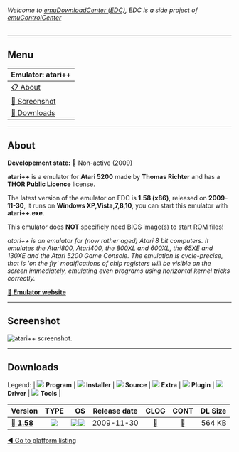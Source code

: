 ###### Welcome to [emuDownloadCenter (EDC)](https://github.com/PhoenixInteractiveNL/emuDownloadCenter/wiki/), EDC is a side project of [emuControlCenter](https://github.com/PhoenixInteractiveNL/emuControlCenter/wiki/)
***
## Menu
| **Emulator: atari++** |
|:---------|
| [:clipboard: About](#about) |
| [:sunrise: Screenshot](#screenshot) |
| [:floppy_disk: Downloads](#downloads) |
***
## About
**Developement state:** :red_circle: Non-active (2009)

**atari++** is a emulator for **Atari 5200** made by **Thomas Richter** and has a **THOR Public Licence** license.

The latest version of the emulator on EDC is **1.58 (x86)**, released on **2009-11-30**, it runs on **Windows XP,Vista,7,8,10**, you can start this emulator with **atari++.exe**.

This emulator does **NOT** specificly need BIOS image(s) to start ROM files!

_atari++ is an emulator for (now rather aged) Atari 8 bit computers. It emulates the Atari800, Atari400, the 800XL and 600XL, the 65XE and 130XE and the Atari 5200 Game Console. The emulation is cycle-precise, that is 'on the fly' modifications of chip registers will be visible on the screen immediately, emulating even programs using horizontal kernel tricks correctly._

[:link: **Emulator website**](http://www.xl-project.com/)
***
## Screenshot
![](https://raw.githubusercontent.com/PhoenixInteractiveNL/emuDownloadCenter/master/hooks/atariplusplus/emulator_screen_01.jpg "atari++ screenshot.")
***
## Downloads
Legend:
| ![](https://raw.githubusercontent.com/wiki/PhoenixInteractiveNL/emuDownloadCenter/images_misc/icon_program_24.png) **Program** | 
![](https://raw.githubusercontent.com/wiki/PhoenixInteractiveNL/emuDownloadCenter/images_misc/icon_installer_24.png) **Installer** | 
![](https://raw.githubusercontent.com/wiki/PhoenixInteractiveNL/emuDownloadCenter/images_misc/icon_source_code_24.png) **Source** | 
![](https://raw.githubusercontent.com/wiki/PhoenixInteractiveNL/emuDownloadCenter/images_misc/icon_extra_24.png) **Extra** | 
![](https://raw.githubusercontent.com/wiki/PhoenixInteractiveNL/emuDownloadCenter/images_misc/icon_plugin_24.png) **Plugin** | 
![](https://raw.githubusercontent.com/wiki/PhoenixInteractiveNL/emuDownloadCenter/images_misc/icon_driver_24.png) **Driver** | 
![](https://raw.githubusercontent.com/wiki/PhoenixInteractiveNL/emuDownloadCenter/images_misc/icon_tool_24.png) **Tools** | 
 
| Version | TYPE | OS | Release date | CLOG | CONT | DL Size |
|:--------|:----:|---:|:------------:|:----:|:----:|--------:|
| [:floppy_disk: **1.58**](https://github.com/PhoenixInteractiveNL/edc-repo0001/raw/master/atariplusplus/1.58.7z) | ![](https://raw.githubusercontent.com/wiki/PhoenixInteractiveNL/emuDownloadCenter/images_misc/icon_program_24.png) | ![](https://raw.githubusercontent.com/wiki/PhoenixInteractiveNL/emuDownloadCenter/images_misc/logo_windows_24.png)![](https://raw.githubusercontent.com/wiki/PhoenixInteractiveNL/emuDownloadCenter/images_misc/icon_32-bit_24.png) | 2009-11-30 | [:page_facing_up:](https://github.com/PhoenixInteractiveNL/edc-repo0001/blob/master/atariplusplus/1.58_changelog.txt) | [:mag_right:](https://github.com/PhoenixInteractiveNL/edc-repo0001/blob/master/atariplusplus/1.58_contents.txt) | 564 KB |

[:arrow_backward: Go to platform listing](https://github.com/PhoenixInteractiveNL/emuDownloadCenter/wiki/EDC-Platform-List)
